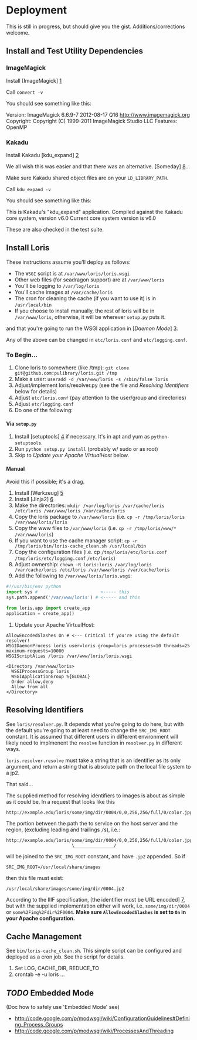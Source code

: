 Deployment
==========

This is still in progress, but should give you the gist. Additions/corrections
welcome.

Install and Test Utility Dependencies
-------------------------------------

### ImageMagick
Install [ImageMagick] [1]

Call `convert -v`

You should see something like this:

  Version: ImageMagick 6.6.9-7 2012-08-17 Q16 http://www.imagemagick.org
  Copyright: Copyright (C) 1999-2011 ImageMagick Studio LLC
  Features: OpenMP  

### Kakadu
Install Kakadu [kdu_expand] [2]

We all wish this was easier and that there was an alternative. [Someday] [8]...

Make sure Kakadu shared object files are on your `LD_LIBRARY_PATH`.

Call `kdu_expand -v`

You should see something like this:

  This is Kakadu's "kdu_expand" application.
      Compiled against the Kakadu core system, version v6.0
      Current core system version is v6.0

These are also checked in the test suite.

Install Loris
-------------

These instructions assume you'll deploy as follows:

 * The `WSGI` script is at `/var/www/loris/loris.wsgi`
 * Other web files (for seadragon support) are at `/var/www/loris`
 * You'll be logging to `/var/log/loris`
 * You'll cache images at `/var/cache/loris`
 * The cron for cleaning the cache (if you want to use it) is in `/usr/local/bin`
 * If you choose to install manually, the rest of loris will be in 
   `/var/www/loris`, otherwise, it will be wherever `setup.py` puts it.

and that you're going to run the WSGI application in [_Daemon Mode_] [3].

Any of the above can be changed in `etc/loris.conf` and `etc/logging.conf`.

### To Begin...

 1. Clone loris to somewhere (like /tmp): `git clone git@github.com:pulibrary/loris.git /tmp`
 1. Make a user: `useradd -d /var/www/loris -s /sbin/false loris`
 1. Adjust/implement loris/resolver.py (see the file and _Resolving Identifiers_ below for details)
 1. Adjust `etc/loris.conf` (pay attention to the user/group and directories)
 1. Adjust `etc/logging.conf`
 1. Do one of the following:

#### Via `setup.py`

 1. Install [setuptools] [4] if necessary. 
    It's in apt and yum as `python-setuptools`.
 1. Run `python setup.py install` (probably w/ sudo or as root)
 1. Skip to _Update your Apache VirtualHost_ below.

#### Manual

Avoid this if possible; it's a drag.

 1. Install [Werkzeug] [5] 
 1. Install [Jinja2] [6]
 1. Make the directories: `mkdir /var/log/loris /var/cache/loris /etc/loris /var/www/loris /var/cache/loris`
 1. Copy the loris package to `/var/www/loris` (i.e. `cp -r /tmp/loris/loris /var/www/loris/loris`
 1. Copy the www files to `/var/www/loris` (i.e. `cp -r /tmp/loris/www/* /var/www/loris`)
 1. If you want to use the cache manager script: `cp -r /tmp/loris/bin/loris-cache_clean.sh /usr/local/bin`
 1. Copy the configuration files (i.e. cp `/tmp/loris/etc/loris.conf` `/tmp/loris/etc/logging.conf` `/etc/loris`)
 1. Adjust ownership: `chown -R loris:loris /var/log/loris /var/cache/loris /etc/loris /var/www/loris /var/cache/loris`
 1. Add the following to `/var/www/loris/loris.wsgi`:

```python
#!/usr/bin/env python
import sys #                        <----- this
sys.path.append('/var/www/loris') # <----- and this

from loris.app import create_app
application = create_app()
```
1. Update your Apache VirtualHost:

```
AllowEncodedSlashes On # <--- Critical if you're using the default resolver!
WSGIDaemonProcess loris user=loris group=loris processes=10 threads=25 maximum-requests=10000
WSGIScriptAlias /loris /var/www/loris/loris.wsgi

<Directory /var/www/loris>
  WSGIProcessGroup loris
  WSGIApplicationGroup %{GLOBAL}
  Order allow,deny
  Allow from all
</Directory>
```
Resolving Identifiers
---------------------
See `loris/resolver.py`. It depends what you're going to do here, but with the 
default you're going to at least need to change the `SRC_IMG_ROOT` constant. It 
is assumed that different users in different environment will likely need to 
implmenent the `resolve` function in `resolver.py` in different ways. 

`loris.resolver.resolve` must take a string that is an identifier as its only 
argument, and return a string that is absolute path on the local file system to 
a jp2.

That said... 

The supplied method for resolving identifiers to images is about as simple as 
it could be. In a request that looks like this 

    http://example.edu/loris/some/img/dir/0004/0,0,256,256/full/0/color.jpg

The portion between the path the to service on the host server and the region, 
(excluding leading and trailings `/`s), i.e.:

    http://example.edu/loris/some/img/dir/0004/0,0,256,256/full/0/color.jpg
                             \_______________/

will be joined to the `SRC_IMG_ROOT` constant, and have `.jp2` appended. So if

    SRC_IMG_ROOT=/usr/local/share/images

then this file must exist:

    /usr/local/share/images/some/img/dir/0004.jp2 

According to the IIIF specification, [the identifier must be URL encoded] [7], 
but with the supplied implementation either will work, i.e. `some/img/dir/0004` 
or `some%2Fimg%2Fdir%2F0004`. __Make sure `AllowEncodedSlashes` is set to `On` 
in your Apache configuration.__ 

Cache Management
----------------
See `bin/loris-cache_clean.sh`. This simple script can be configured and 
deployed as a cron job. See the script for details.
 1. Set LOG, CACHE_DIR, REDUCE_TO
 1. crontab -e -u loris ...

_TODO_ Embedded Mode
--------------------
(Doc how to safely use 'Embedded Mode' see)
 * http://code.google.com/p/modwsgi/wiki/ConfigurationGuidelines#Defining_Process_Groups
 * http://code.google.com/p/modwsgi/wiki/ProcessesAndThreading

[1]: http://www.imagemagick.org/script/binary-releases.php "ImageMagick Binary Releases"
[2]: http://www.kakadusoftware.com/index.php?option=com_content&task=view&id=26&Itemid=22 "Kakadu Installation"
[3]: http://code.google.com/p/modwsgi/#Modes_Of_Operation "WSGI Modes of Operation"
[4]: http://pypi.python.org/pypi/setuptools "Python setuptools"
[5]: http://werkzeug.pocoo.org/docs/installation/#installing-a-released-version "Werkzeug: Installing a released version"
[6]: http://jinja.pocoo.org/docs/intro/#installation "Jinja2 Installation"
[7]: http://www-sul.stanford.edu/iiif/image-api/#url_encoding "IIIF URL Encoding and Decoding"
[8]: http://www.openjpeg.org/ "OpenJPEG"

